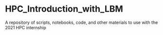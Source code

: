 # HPC_Introduction_with_LBM
A repository of scripts, notebooks, code, and other materials to use with the 2021 HPC internship
